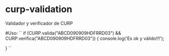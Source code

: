 # curp-validation
Validador y verificador de CURP

#Uso:
``
if (CURP.valida("ABCD090909HDFRRD03") && CURP.verifica("ABCD090909HDFRRD03")) {
  console.log('Es ok y válido!!!');
  <!-- Aqui se hizo un comentarios -->
}
``
